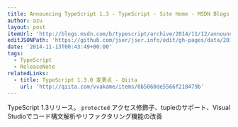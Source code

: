 ```yaml
---
title: Announcing TypeScript 1.3 - TypeScript - Site Home - MSDN Blogs
author: azu
layout: post
itemUrl: 'http://blogs.msdn.com/b/typescript/archive/2014/11/12/announcing-typescript-1-3.aspx'
editJSONPath: 'https://github.com/jser/jser.info/edit/gh-pages/data/2014/11/index.json'
date: '2014-11-13T00:43:49+00:00'
tags:
  - TypeScript
  - ReleaseNote
relatedLinks:
  - title: TypeScript 1.3.0 変更点 - Qiita
    url: 'http://qiita.com/vvakame/items/0b5060de5566f210479b'
---
```

TypeScript 1.3リリース。
`protected` アクセス修飾子、tupleのサポート、Visual Studioでコード構文解析やリファクタリング機能の改善
